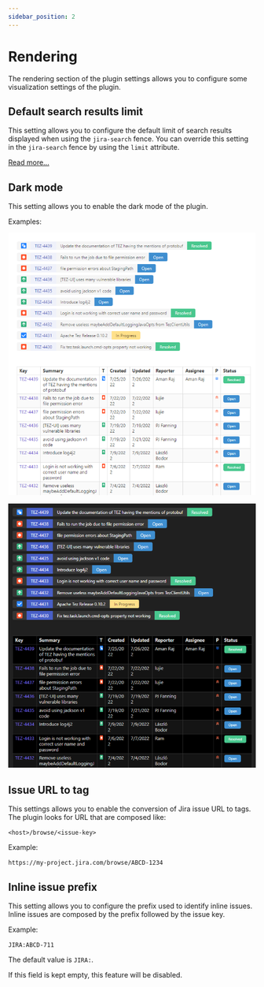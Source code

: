 ```yaml
---
sidebar_position: 2
---
```

# Rendering

The rendering section of the plugin settings allows you to configure some visualization settings of the plugin.

## Default search results limit

This setting allows you to configure the default limit of search results displayed when using the `jira-search` fence.
You can override this setting in the `jira-search` fence by using the `limit` attribute.

[Read more...](/docs/components/jira-search)

## Dark mode

This setting allows you to enable the dark mode of the plugin.

Examples:

![light-mode1](/img/light-mode1.png)

![dark-mode1](/img/dark-mode1.png)

## Issue URL to tag

This settings allows you to enable the conversion of Jira issue URL to tags. The plugin looks for URL that are composed like:

```
<host>/browse/<issue-key>
```

Example:
```
https://my-project.jira.com/browse/ABCD-1234
```

## Inline issue prefix

This setting allows you to configure the prefix used to identify inline issues. Inline issues are composed by the prefix followed by the issue key.

Example:
```
JIRA:ABCD-711
```

The default value is `JIRA:`.

If this field is kept empty, this feature will be disabled.

